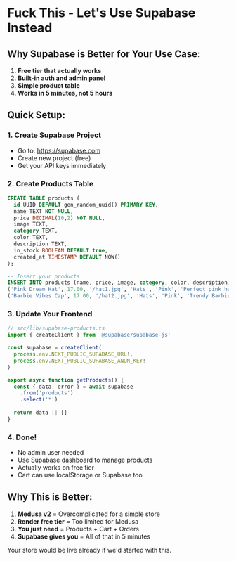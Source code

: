 # Fuck This - Let's Use Supabase Instead

## Why Supabase is Better for Your Use Case:
1. **Free tier that actually works**
2. **Built-in auth and admin panel**
3. **Simple product table**
4. **Works in 5 minutes, not 5 hours**

## Quick Setup:

### 1. Create Supabase Project
- Go to: https://supabase.com
- Create new project (free)
- Get your API keys immediately

### 2. Create Products Table
```sql
CREATE TABLE products (
  id UUID DEFAULT gen_random_uuid() PRIMARY KEY,
  name TEXT NOT NULL,
  price DECIMAL(10,2) NOT NULL,
  image TEXT,
  category TEXT,
  color TEXT,
  description TEXT,
  in_stock BOOLEAN DEFAULT true,
  created_at TIMESTAMP DEFAULT NOW()
);

-- Insert your products
INSERT INTO products (name, price, image, category, color, description) VALUES
('Pink Dream Hat', 17.00, '/hat1.jpg', 'Hats', 'Pink', 'Perfect pink hat'),
('Barbie Vibes Cap', 17.00, '/hat2.jpg', 'Hats', 'Pink', 'Trendy Barbie cap');
```

### 3. Update Your Frontend
```typescript
// src/lib/supabase-products.ts
import { createClient } from '@supabase/supabase-js'

const supabase = createClient(
  process.env.NEXT_PUBLIC_SUPABASE_URL!,
  process.env.NEXT_PUBLIC_SUPABASE_ANON_KEY!
)

export async function getProducts() {
  const { data, error } = await supabase
    .from('products')
    .select('*')
  
  return data || []
}
```

### 4. Done!
- No admin user needed
- Use Supabase dashboard to manage products
- Actually works on free tier
- Cart can use localStorage or Supabase too

## Why This is Better:
1. **Medusa v2** = Overcomplicated for a simple store
2. **Render free tier** = Too limited for Medusa
3. **You just need** = Products + Cart + Orders
4. **Supabase gives you** = All of that in 5 minutes

Your store would be live already if we'd started with this.